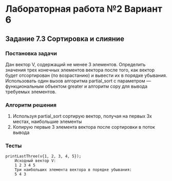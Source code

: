 
# Лабораторная работа №2 Вариант 6
## Задание 7.3 Сортировка и слияние


### Постановка задачи
Дан вектор V, содержащий не менее 3 элементов. Определить значения трех конечных
элементов вектора после того, как вектор будет отсортирован (по возрастанию) и вывести их в
порядке убывания. Использовать один вызов алгоритма partial_sort с параметром —
функциональным объектом greater и алгоритм copy для вывода требуемых элементов.

### Алгоритм решения
1. Используя partial_sort сортирую вектор, получая на первых 3х местах, наибольшие элементы
2. Копирую первые 3 элемента вектора после сортировки в поток вывода

### Тесты
```
printLastThree(v{1, 2, 3, 4, 5});
    Исходный вектор V: 
    1 2 3 4 5 
    Три наибольших элемента вектора в порядке убывания: 
    5 4 3
```